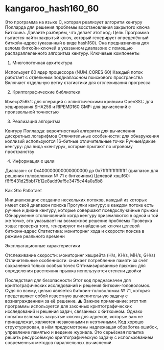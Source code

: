 # kangaroo_hash160_60
Это программа на языке C, которая реализует алгоритм кенгуру Полларда для решения проблемы восстановления закрытого ключа Биткоина. Давайте разберём, что делает этот код:
Цель
Программа пытается найти закрытый ключ, который генерирует определённый биткойн-адрес (указанный в виде hash160). Она предназначена для взлома биткойн-ключей в указанном диапазоне с помощью распараллеленного алгоритма кенгуру.
Ключевые компоненты
1. Многопоточная архитектура

Использует 60 ядер процессора (NUM_CORES 60)
Каждый поток работает с отдельным поддиапазоном поискового пространства
Включает отдельную ветку статистики для отслеживания прогресса

2. Криптографические библиотеки

libsecp256k1: для операций с эллиптическими кривыми
OpenSSL: для хеширования SHA256 и RIPEMD160
GMP: для вычислений с произвольной точностью

3. Реализация алгоритма

Кенгуру Полларда: вероятностный алгоритм для вычисления дискретных логарифмов
Отличительные особенности: для обнаружения коллизий используются 16-битные отличительные точки
Ручные/дикие кенгуру: два вида «кенгуру», которые прыгают по игровому пространству

4. Информация о цели

Диапазон: от 0x400000000000000000 до 0x7fffffffffffffffff (диапазон для решения головоломки № 71 с биткоином)
Целевой хэш160: f6f5431d25bbf7b12e8add9af5e3475c44a0a5b8

Как Это Работает

Инициализация: создание нескольких потоков, каждый из которых имеет свой диапазон поиска
Прогулки кенгуру: в каждом потоке есть ручные и дикие кенгуру, которые совершают псевдослучайные прыжки
Обнаружение столкновений: когда кенгуру приземляются в одной и той же точке, это указывает на возможное решение проблемы
Проверка хэша: проверка того, генерируют ли найденные ключи целевой биткоин-адрес
Статистика: мониторинг хода и скорости поиска в режиме реального времени

Эксплуатационные характеристики

Отслеживание скорости: мониторинг хешрейта (H/s, KH/s, MH/s, GH/s)
Отличительные особенности: снижает потребление памяти за счёт сохранения только особых точек
Оптимизированные прыжки: для определения расстояния прыжка используются степени двойки

Последствия для безопасности
Этот код предназначен для криптографических исследований и решения биткоин-головоломок. Судя по всему, целью является биткоин-головоломка № 71, которая представляет собой известную вычислительную задачу с вознаграждением за её решение.
⚠️ Важное примечание: этот тип программы используется для законных криптографических исследований и решения задач, связанных с биткоином. Однако попытки взломать закрытые ключи для адресов, которые вам не принадлежат, являются незаконными и неэтичными.
Код хорошо структурирован, в нём предусмотрены надлежащая обработка ошибок, управление памятью и ведение журнала. Это серьёзная попытка решить ресурсоёмкую криптографическую задачу с использованием современных методов параллельных вычислений.
